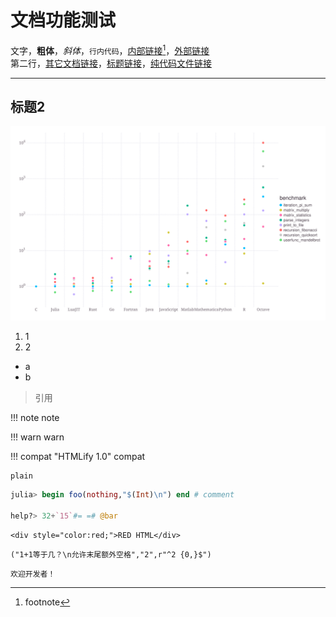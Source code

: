 # 文档功能测试
文字，**粗体**，*斜体*，`行内代码`，[内部链接](#标题2)[^1]，[外部链接](http://info.cern.ch/)\
第二行，[其它文档链接](about.md)，[标题链接](about.md#网站功能)，[纯代码文件链接](../lists/typetree1.6.txt#L20-L50)

---

## 标题2
![alt](../../svg/benchmarks.svg)

1. 1
2. 2

- a
- b

> 引用

!!! note
	note

!!! warn
	warn

!!! compat "HTMLify 1.0"
	compat

```plain
plain
```

```jl
julia> begin foo(nothing,"$(Int)\n") end # comment

help?> 32+`15`#= =# @bar
```

```insert-html
<div style="color:red;">RED HTML</div>
```

```insert-fill
("1+1等于几？\n允许末尾额外空格","2",r"^2 {0,}$")
```

```is-developer
欢迎开发者！
```

[^1]: footnote
